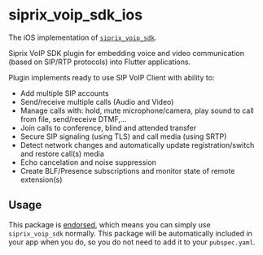 # siprix_voip_sdk_ios

The iOS implementation of [`siprix_voip_sdk`][1].

Siprix VoIP SDK plugin for embedding voice and video communication (based on SIP/RTP protocols) into Flutter applications.

Plugin implements ready to use SIP VoIP Client with ability to:
- Add multiple SIP accounts
- Send/receive multiple calls (Audio and Video)
- Manage calls with: hold, mute microphone/camera, play sound to call from file, send/receive DTMF,...
- Join calls to conference, blind and attended transfer
- Secure SIP signaling (using TLS) and call media (using SRTP)
- Detect network changes and automatically update registration/switch and restore call(s) media
- Echo cancelation and noise suppression
- Create BLF/Presence subscriptions and monitor state of remote extension(s)

## Usage

This package is [endorsed][2], which means you can simply use `siprix_voip_sdk`
normally. This package will be automatically included in your app when you do,
so you do not need to add it to your `pubspec.yaml`.


[1]: https://pub.dev/packages/siprix_voip_sdk
[2]: https://flutter.dev/to/endorsed-federated-plugin

